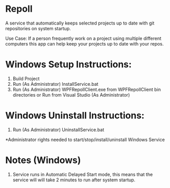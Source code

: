 # Repoll
A service that automatically keeps selected projects up to date with git repositories on system startup.

Use Case: If a person frequently work on a project using multiple different computers this app can help keep your projects up to date with your repos.

# Windows Setup Instructions:

1. Build Project
2. Run (As Administrator) InstallService.bat
3. Run (As Administrator) WPFRepollClient.exe from WPFRepollClient bin directories or Run from Visual Studio (As Administrator)

# Windows Uninstall Instructions:

1. Run (As Administrator) UninstallService.bat

*Administrator rights needed to start/stop/install/uninstall Windows Service

# Notes (Windows)

1. Service runs in Automatic Delayed Start mode, this means that the service will will take 2 minutes to run after system startup.